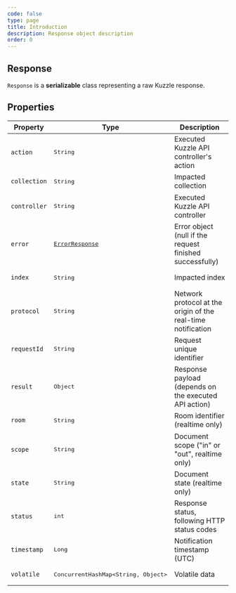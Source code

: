 ```yaml
---
code: false
type: page
title: Introduction
description: Response object description
order: 0
---
```


## Response

`Response` is a **serializable** class representing a raw Kuzzle response.

## Properties

| Property | Type | Description |
|--- |--- |--- |
| `action` | <pre>String</pre> | Executed Kuzzle API controller's action |
| `collection` | <pre>String</pre> | Impacted collection |
| `controller` | <pre>String</pre> | Executed Kuzzle API controller |
| `error` | <pre>[ErrorResponse](/sdk/jvm/1/core-classes/error-response)</pre> | Error object (null if the request finished successfully) |
| `index` | <pre>String</pre> | Impacted index |
| `protocol` | <pre>String</pre> | Network protocol at the origin of the real-time notification |
| `requestId` | <pre>String</pre> | Request unique identifier |
| `result` | <pre>Object</pre> | Response payload (depends on the executed API action) |
| `room` | <pre>String</pre> | Room identifier (realtime only) |
| `scope` | <pre>String</pre> | Document scope ("in" or "out", realtime only) |
| `state` | <pre>String</pre> | Document state (realtime only) |
| `status` | <pre>int</pre> | Response status, following HTTP status codes |
| `timestamp` | <pre>Long</pre> | Notification timestamp (UTC) |
| `volatile` | <pre>ConcurrentHashMap<String, Object></pre> | Volatile data |
